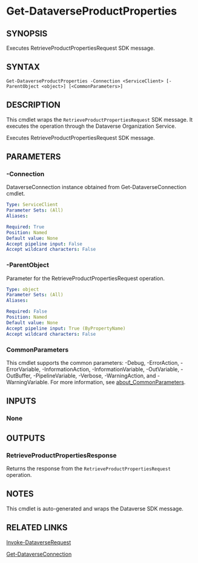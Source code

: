 # Get-DataverseProductProperties

## SYNOPSIS
Executes RetrieveProductPropertiesRequest SDK message.

## SYNTAX

```
Get-DataverseProductProperties -Connection <ServiceClient> [-ParentObject <object>] [<CommonParameters>]
```

## DESCRIPTION

This cmdlet wraps the `RetrieveProductPropertiesRequest` SDK message. It executes the operation through the Dataverse Organization Service.

Executes RetrieveProductPropertiesRequest SDK message.

## PARAMETERS

### -Connection
DataverseConnection instance obtained from Get-DataverseConnection cmdlet.

```yaml
Type: ServiceClient
Parameter Sets: (All)
Aliases:

Required: True
Position: Named
Default value: None
Accept pipeline input: False
Accept wildcard characters: False
```
### -ParentObject
Parameter for the RetrieveProductPropertiesRequest operation.

```yaml
Type: object
Parameter Sets: (All)
Aliases:

Required: False
Position: Named
Default value: None
Accept pipeline input: True (ByPropertyName)
Accept wildcard characters: False
```
### CommonParameters
This cmdlet supports the common parameters: -Debug, -ErrorAction, -ErrorVariable, -InformationAction, -InformationVariable, -OutVariable, -OutBuffer, -PipelineVariable, -Verbose, -WarningAction, and -WarningVariable. For more information, see [about_CommonParameters](http://go.microsoft.com/fwlink/?LinkID=113216).

## INPUTS

### None

## OUTPUTS

### RetrieveProductPropertiesResponse

Returns the response from the `RetrieveProductPropertiesRequest` operation.

## NOTES

This cmdlet is auto-generated and wraps the Dataverse SDK message.

## RELATED LINKS

[Invoke-DataverseRequest](Invoke-DataverseRequest.md)

[Get-DataverseConnection](Get-DataverseConnection.md)
